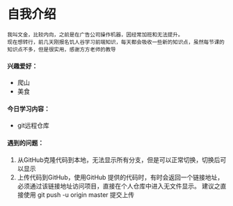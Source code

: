 # 自我介绍
```
我叫文金，比较内向，之前是在广告公司操作机器，因经常加班和无法提升。
现在想转行，前几天刚报名饥人谷学习前端知识，每天都会吸收一些新的知识点，虽然每节课的知识点不多，但是很实用，感谢方方老师的教导
```
#### 兴趣爱好：
- 爬山
- 美食

#### 今日学习内容：
- git远程仓库

#### 遇到的问题：
1. 从GitHub克隆代码到本地，无法显示所有分支，但是可以正常切换，切换后可以显示
2. 上传代码到GitHub，使用GitHub 提供的代码时，有时会返回一个链接地址，必须通过该链接地址访问项目，直接在个人仓库中进入无文件显示。
建议之直接使用 git push -u origin master 提交上传
